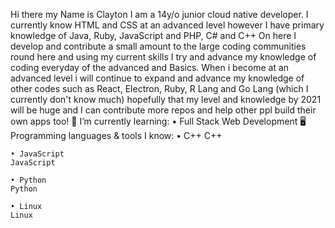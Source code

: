 Hi there my Name is Clayton I am a 14y/o junior cloud native developer. I currently know HTML and CSS at an advanced level however I have primary knowledge of Java, Ruby, JavaScript and PHP, C# and C++ On here I develop and contribute a small amount to the large coding communities round here and using my current skills I try and advance my knowledge of coding everyday of the advanced and Basics. When i become at an advanced level i will continue to expand and advance my knowledge of other codes such as React, Electron, Ruby, R Lang and Go Lang (which I currently don't know much) hopefully that my level and knowledge by 2021 will be huge and I can contribute more repos and help other ppl build their own apps too!
🌱 I’m currently learning:
    • Full Stack Web Development
🖥️ Programming languages & tools I know:
    • C++
    C++

    • JavaScript
    JavaScript

    • Python
    Python

    • Linux
    Linux
